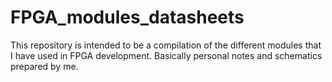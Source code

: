 # FPGA_modules_datasheets
This repository is intended to be a compilation of the different modules that I have used in FPGA development. Basically personal notes and schematics prepared by me.
